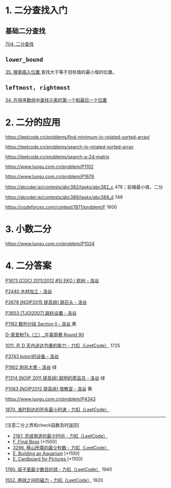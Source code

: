 # 1. 二分查找入门

## 基础二分查找

[704. 二分查找](https://leetcode.cn/problems/binary-search/)

## `lower_bound`

[35. 搜索插入位置 ](https://leetcode.cn/problems/search-insert-position/) 查找大于等于目标值的最小值的位置。

## `leftmost, rightmost`

[34. 在排序数组中查找元素的第一个和最后一个位置](https://leetcode.cn/problems/find-first-and-last-position-of-element-in-sorted-array/) 

# 2. 二分的应用

https://leetcode.cn/problems/find-minimum-in-rotated-sorted-array/

https://leetcode.cn/problems/search-in-rotated-sorted-array

https://leetcode.cn/problems/search-a-2d-matrix

https://www.luogu.com.cn/problem/P1102

https://www.luogu.com.cn/problem/P1678

https://atcoder.jp/contests/abc382/tasks/abc382_c	476；前缀最小值，二分



https://atcoder.jp/contests/abc389/tasks/abc389_d	749

https://codeforces.com/contest/1971/problem/F	1600



# 3. 小数二分

https://www.luogu.com.cn/problem/P1024

# 4. 二分答案



[P1873 [COCI 2011/2012 #5] EKO / 砍树 - 洛谷](https://www.luogu.com.cn/problem/P1873)

[P2440 木材加工 - 洛谷](https://www.luogu.com.cn/problem/P2440)

[P2678 [NOIP2015 提高组] 跳石头 - 洛谷](https://www.luogu.com.cn/problem/P2678)

[P3853 [TJOI2007] 路标设置 - 洛谷](https://www.luogu.com.cn/problem/P3853)



[P1182 数列分段 Section II - 洛谷 ](https://www.luogu.com.cn/problem/P1182) 黄

[D-真爱粉Tk（三）_牛客周赛 Round 90](https://ac.nowcoder.com/acm/contest/107500/D)  



[1011. 在 D 天内送达包裹的能力 - 力扣（LeetCode）](https://leetcode.cn/problems/capacity-to-ship-packages-within-d-days/description/) 1725

[P3743 kotori的设备 - 洛谷](https://www.luogu.com.cn/problem/P3743)

[P1902 刺杀大使 - 洛谷](https://www.luogu.com.cn/problem/P1902) 绿

[P1314 [NOIP 2011 提高组] 聪明的质监员 - 洛谷](https://www.luogu.com.cn/problem/P1314) 绿

[P1083 [NOIP2012 提高组] 借教室 - 洛谷](https://www.luogu.com.cn/problem/P1083) 黄

https://www.luogu.com.cn/problem/P4343

[1870. 准时到达的列车最小时速 - 力扣（LeetCode）](https://leetcode.cn/problems/minimum-speed-to-arrive-on-time/description/)



---

[注意二分上界和check函数及时返回] 

- [2187. 完成旅途的最少时间 - 力扣（LeetCode）](https://leetcode.cn/problems/minimum-time-to-complete-trips/description/)
- [F. Final Boss](https://codeforces.com/contest/1985/problem/F) [*1500] 
- [3296. 移山所需的最少秒数 - 力扣（LeetCode）](https://leetcode.cn/problems/minimum-number-of-seconds-to-make-mountain-height-zero/description/)
- [E. Building an Aquarium](https://codeforces.com/contest/1873/problem/E) [*1100] 
- [E. Cardboard for Pictures ](https://codeforces.com/contest/1850/problem/E)[*1100]

[1760. 袋子里最少数目的球 - 力扣（LeetCode）](https://leetcode.cn/problems/minimum-limit-of-balls-in-a-bag/description/) 1940

[1552. 两球之间的磁力 - 力扣（LeetCode）](https://leetcode.cn/problems/magnetic-force-between-two-balls/description/) 1920
